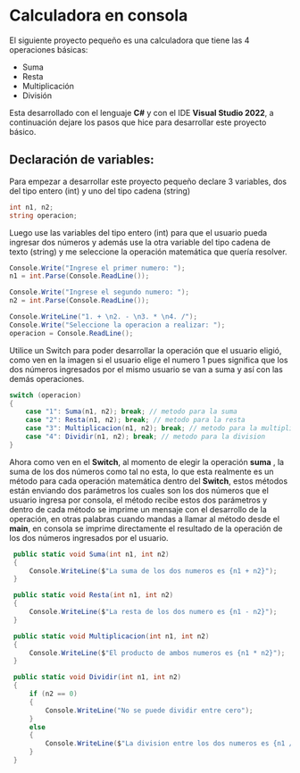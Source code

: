 # Calculadora en consola
El siguiente proyecto pequeño es una calculadora que tiene las 4 operaciones básicas:
 - Suma
 - Resta
 - Multiplicación
 - División

Esta desarrollado con el lenguaje **C#** y con el IDE **Visual Studio 2022**, a continuación dejare los pasos que hice para desarrollar este proyecto básico.
## Declaración de variables:
Para empezar a desarrollar este proyecto pequeño declare 3 variables, dos del tipo entero (int) y uno del tipo cadena (string)  
```c#
int n1, n2;
string operacion;
```
Luego use las variables del tipo entero (int) para que el usuario pueda ingresar dos números y además use la otra variable del tipo cadena de texto (string) y me seleccione la operación matemática que quería resolver. 
```c#
Console.Write("Ingrese el primer numero: ");
n1 = int.Parse(Console.ReadLine());

Console.Write("Ingrese el segundo numero: ");
n2 = int.Parse(Console.ReadLine());

Console.WriteLine("1. + \n2. - \n3. * \n4. /");
Console.Write("Seleccione la operacion a realizar: ");
operacion = Console.ReadLine();
```
Utilice un Switch para poder desarrollar la operación que el usuario eligió, como ven en la imagen si el usuario elige el numero 1 pues significa que los dos números ingresados por el mismo usuario se van a suma y así con las demás operaciones.  
```c#
switch (operacion)
{
    case "1": Suma(n1, n2); break; // metodo para la suma
    case "2": Resta(n1, n2); break; // metodo para la resta
    case "3": Multiplicacion(n1, n2); break; // metodo para la multiplicacion
    case "4": Dividir(n1, n2); break; // metodo para la division
}
```
Ahora como ven en el **Switch**, al momento de elegir la operación **suma** , la suma de los dos números como tal no esta, lo que esta realmente es un método para cada operación matemática dentro del **Switch**, estos métodos están enviando dos parámetros los cuales son los dos números que el usuario ingresa por consola, el método recibe estos dos parámetros y dentro de cada método se imprime un mensaje con el desarrollo de la operación, en otras palabras cuando mandas a llamar al método desde el **main**, en consola se imprime directamente el resultado de la operación de los dos números ingresados por el usuario.
```c#
 public static void Suma(int n1, int n2)
 {
     Console.WriteLine($"La suma de los dos numeros es {n1 + n2}");
 }

 public static void Resta(int n1, int n2)
 {
     Console.WriteLine($"La resta de los dos numero es {n1 - n2}");
 }

 public static void Multiplicacion(int n1, int n2)
 {
     Console.WriteLine($"El producto de ambos numeros es {n1 * n2}");
 }

 public static void Dividir(int n1, int n2)
 {
     if (n2 == 0)
     {
         Console.WriteLine("No se puede dividir entre cero");
     }
     else
     {
         Console.WriteLine($"La division entre los dos numeros es {n1 / n2}");
     }
 }
 ```
